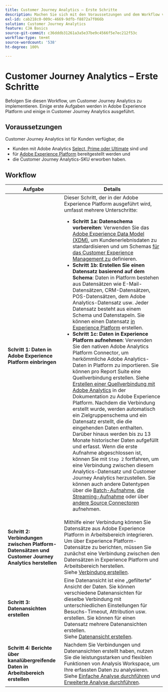 ```yaml
---
title: Customer Journey Analytics – Erste Schritte
description: Machen Sie sich mit den Voraussetzungen und dem Workflow vertraut, die für die Implementierung von Customer Journey Analytics erforderlich sind.
exl-id: cab218c0-009c-4669-9dfb-f8872a7f066b
solution: Customer Journey Analytics
feature: CJA Basics
source-git-commit: c36dddb31261a3a5e37be9c4566f5e7ec212f53c
workflow-type: tm+mt
source-wordcount: '538'
ht-degree: 100%

---
```


# Customer Journey Analytics – Erste Schritte

Befolgen Sie diesen Workflow, um Customer Journey Analytics zu implementieren. Einige erste Aufgaben werden in Adobe Experience Platform und einige in Customer Journey Analytics ausgeführt.

## Voraussetzungen

Customer Journey Analytics ist für Kunden verfügbar, die

* Kunden mit Adobe Analytics [Select, Prime oder Ultimate](https://www.adobe.com/de/analytics/compare-adobe-analytics-packages.html) sind und
* für [Adobe Experience Platform](https://www.adobe.com/de/experience-platform.html) bereitgestellt werden und
* die Customer Journey Analytics-SKU erworben haben.

## Workflow

| Aufgabe | Details |
|---|---|
| **Schritt 1: Daten in Adobe Experience Platform einbringen** | Dieser Schritt, der in der Adobe Experience Platform ausgeführt wird, umfasst mehrere Unterschritte:<ul><li>**Schritt 1a: Datenschema vorbereiten**: Verwenden Sie das [Adobe Experience Data Model (XDM)](https://docs.adobe.com/content/help/de-DE/experience-platform/xdm/home.html), um Kundenerlebnisdaten zu standardisieren und um Schemas [für das Customer Experience Management zu](https://docs.adobe.com/content/help/de-DE/experience-platform/tutorials/home.html#!api-specification/markdown/narrative/tutorials/schema_editor_tutorial/schema_editor_tutorial.md) definieren.</li><li>**Schritt 1b: Erstellen Sie einen Datensatz basierend auf dem Schema**: Daten in Platform bestehen aus Datensätzen wie E-Mail-Datensätzen, CRM-Datensätzen, POS-Datensätzen, dem Adobe Analytics-Datensatz usw. Jeder Datensatz besteht aus einem Schema und Datenstapeln. Sie können einen Datensatz [in Experience Platform](https://docs.adobe.com/content/help/de-DE/experience-platform/tutorials/home.html#!api-specification/markdown/narrative/tutorials/creating_a_dataset_tutorial/creating_a_dataset_tutorial.md) erstellen.</li><li>**Schritt 1c: Daten in Experience Platform aufnehmen**: Verwenden Sie den nativen Adobe Analytics Platform Connector, um herkömmliche Adobe Analytics-Daten in Platform zu importieren. Sie können pro Report Suite eine Quellverbindung erstellen. Siehe [Erstellen einer Quellverbindung mit Adobe Analytics](https://docs.adobe.com/content/help/de-DE/experience-platform/tutorials/home.html#!api-specification/markdown/narrative/tutorials/sources_tutorial/adobe-analytics-ui-tutorial.md) in der Dokumentation zu Adobe Experience Platform. Nachdem die Verbindung erstellt wurde, werden automatisch ein Zielgruppenschema und ein Datensatz erstellt, die die eingehenden Daten enthalten. Darüber hinaus werden bis zu 13 Monate historischer Daten aufgefüllt und erfasst. Wenn die erste Aufnahme abgeschlossen ist, können Sie mit `Step 2` fortfahren, um eine Verbindung zwischen diesem Analytics-Datensatz und Customer Journey Analytics herzustellen. Sie können auch andere Datentypen über die [Batch-Aufnahme](https://docs.adobe.com/content/help/de-DE/experience-platform/ingestion/home.html#!api-specification/markdown/narrative/technical_overview/ingest_architectural_overview/ingest_architectural_overview.md), [die Streaming-Aufnahme](https://docs.adobe.com/content/help/de-DE/experience-platform/ingestion/home.html#!api-specification/markdown/narrative/technical_overview/streaming_ingest/streaming_ingest_overview.md) oder über [andere Source Connectoren](https://docs.adobe.com/content/help/de-DE/experience-platform/ingestion/home.html#!api-specification/markdown/narrative/technical_overview/acp_connectors_overview/acp-connectors-overview.md) aufnehmen.</li></ul> |
| **Schritt 2: Verbindungen zwischen Platform-Datensätzen und Customer Journey Analytics herstellen** | Mithilfe einer Verbindung können Sie Datensätze aus Adobe Experience Platform in Arbeitsbereich integrieren. Um über Experience Platform-Datensätze zu berichten, müssen Sie zunächst eine Verbindung zwischen den Datensätzen in Experience Platform und Arbeitsbereich herstellen.<br>Siehe [Verbindung erstellen](/help/connections/create-connection.md). |
| **Schritt 3: Datenansichten erstellen** | Eine Datenansicht ist eine „gefilterte“ Ansicht der Daten. Sie können verschiedene Datenansichten für dieselbe Verbindung mit unterschiedlichen Einstellungen für Besuchs-Timeout, Attribution usw. erstellen. Sie können für einen Datensatz mehrere Datenansichten erstellen.<br>Siehe [Datenansicht erstellen](/help/data-views/create-dataview.md). |
| **Schritt 4: Berichte über kanalübergreifende Daten in Arbeitsbereich erstellen** | Nachdem Sie Verbindungen und Datenansichten erstellt haben, nutzen Sie die leistungsstarken und flexiblen Funktionen von Analysis Workspace, um Ihre erfassten Daten zu analysieren.<br>Siehe [Einfache Analyse durchführen](/help/analysis-workspace/perform-basic-analysis.md) und [Erweiterte Analyse durchführen](/help/analysis-workspace/perform-adv-analysis.md). |
